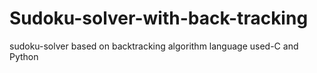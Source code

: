 # Sudoku-solver-with-back-tracking
sudoku-solver based on backtracking algorithm 
language used-C and Python
